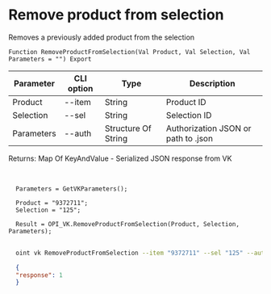 ﻿---
sidebar_position: 6
---

# Remove product from selection
 Removes a previously added product from the selection



`Function RemoveProductFromSelection(Val Product, Val Selection, Val Parameters = "") Export`

  | Parameter | CLI option | Type | Description |
  |-|-|-|-|
  | Product | --item | String | Product ID |
  | Selection | --sel | String | Selection ID |
  | Parameters | --auth | Structure Of String | Authorization JSON or path to .json |

  
  Returns:  Map Of KeyAndValue - Serialized JSON response from VK

<br/>




```bsl title="Code example"
  Parameters = GetVKParameters();
  
  Product = "9372711";
  Selection = "125";
  
  Result = OPI_VK.RemoveProductFromSelection(Product, Selection, Parameters);
```



```sh title="CLI command example"
    
  oint vk RemoveProductFromSelection --item "9372711" --sel "125" --auth "GetVKParameters()"

```

```json title="Result"
  {
  "response": 1
  }

```
